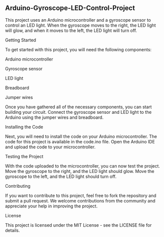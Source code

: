 ## Arduino-Gyroscope-LED-Control-Project

This project uses an Arduino microcontroller and a gyroscope sensor to control an LED light. When the gyroscope moves to the right, the LED light will glow, and when it moves to the left, the LED light will turn off.

Getting Started

To get started with this project, you will need the following components:


Arduino microcontroller

Gyroscope sensor

LED light

Breadboard

Jumper wires


Once you have gathered all of the necessary components, you can start building your circuit. Connect the gyroscope sensor and LED light to the Arduino using the jumper wires and breadboard.


Installing the Code

Next, you will need to install the code on your Arduino microcontroller. The code for this project is available in the code.ino file. Open the Arduino IDE and upload the code to your microcontroller.


Testing the Project

With the code uploaded to the microcontroller, you can now test the project. Move the gyroscope to the right, and the LED light should glow. Move the gyroscope to the left, and the LED light should turn off.


Contributing

If you want to contribute to this project, feel free to fork the repository and submit a pull request. We welcome contributions from the community and appreciate your help in improving the project.


License

This project is licensed under the MIT License - see the LICENSE file for details.
